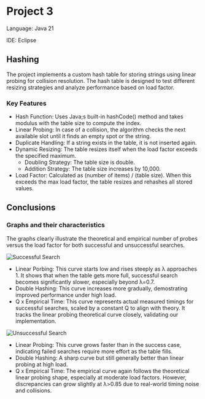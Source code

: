 # Project 3

Language: Java 21

IDE: Eclipse

## Hashing

The project implements a custom hash table for storing strings using linear probing for collision resolution. The hash table is designed to test different resizing strategies and analyze performance based on load factor.

### Key Features
- Hash Function: Uses Java;s built-in hashCode() method and takes modulus with the table size to compute the index.
- Linear Probing: In case of a collision, the algorithm checks the next available slot until it finds an empty spot or the string.
- Duplicate Handling: If a string exists in the table, it is not inserted again.
- Dynamic Resizing: The table resizes itself when the load factor exceeds the specified maximum.
  - Doubling Strategy: The table size is double.
  - Addition Strategy: The table size increases by 10,000.
- Load Factor: Calculated as (number of items) / (table size). When this exceeds the max load factor, the table resizes and rehashes all stored values.


## Conclusions

### Graphs and their characteristics
The graphs clearly illustrate the theoretical and empirical number of probes versus the load factor for both successful and unsuccessful searches.

![Successful Search](time_succ.png)

- Linear Porbing: This curve starts low and rises steeply as λ approaches 1. It shows that when the table gets more full, successful search becomes significantly slower, especially beyond λ=0.7.
- Double Hashing: This curve increases more gradually, demostrating improved performance under high load.
- Q x Empirical Time: This curve represents actual measured timings for successful searches, scaled by a constant Q to align with theory. It tracks the linear probing theoretical curve closely, validating our implementation.

![Unsuccessful Search](plots/time_fail.png)

- Linear Probing: This curve grows faster than in the success case, indicating failed searches require more effort as the table fills.
- Double Hashing: A sharp curve but still generally better than linear probing at high load.
- Q x Empirical Time: The empirical curve again follows the theoretical linear probing shape, especially at moderate load factors. However, discrepancies can grow slightly at λ>0.85 due to real-world timing noise and collisions.
